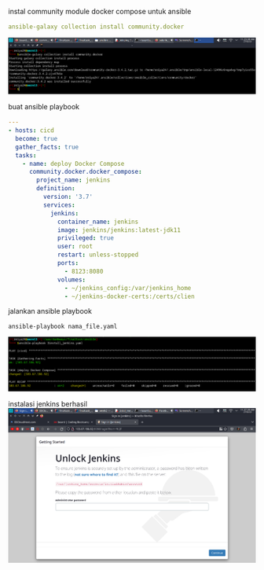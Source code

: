 instal community module docker compose untuk ansible
```yaml
ansible-galaxy collection install community.docker
```
![](.6instalasi_jenkins_via_ansible_images/ce028791.png)

buat ansible playbook 
```yaml
---
- hosts: cicd
  become: true
  gather_facts: true
  tasks:
    - name: deploy Docker Compose
      community.docker.docker_compose:
        project_name: jenkins
        definition:
          version: '3.7'
          services:
            jenkins:
              container_name: jenkins
              image: jenkins/jenkins:latest-jdk11
              privileged: true
              user: root
              restart: unless-stopped
              ports:
                - 8123:8080
              volumes:
                - ~/jenkins_config:/var/jenkins_home
                - ~/jenkins-docker-certs:/certs/clien
```
jalankan ansible playbook
```shell
ansible-playbook nama_file.yaml
```
![](.6instalasi_jenkins_via_ansible_images/a01b58ad.png)

instalasi jenkins berhasil
![](.6instalasi_jenkins_via_ansible_images/2ffe1e5f.png)